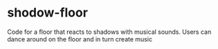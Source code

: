 # shodow-floor
Code for a floor that reacts to shadows with musical sounds. Users can dance around on the floor and in turn create music
